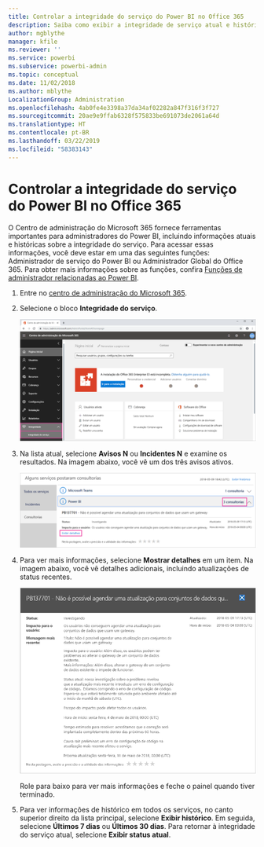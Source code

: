 ```yaml
---
title: Controlar a integridade do serviço do Power BI no Office 365
description: Saiba como exibir a integridade de serviço atual e histórica no Centro de administração do Microsoft 365.
author: mgblythe
manager: kfile
ms.reviewer: ''
ms.service: powerbi
ms.subservice: powerbi-admin
ms.topic: conceptual
ms.date: 11/02/2018
ms.author: mblythe
LocalizationGroup: Administration
ms.openlocfilehash: 4ab0fe4e3398a37da34af02282a847f316f3f727
ms.sourcegitcommit: 20ae9e9ffab6328f575833be691073de2061a64d
ms.translationtype: HT
ms.contentlocale: pt-BR
ms.lasthandoff: 03/22/2019
ms.locfileid: "58383143"
---
```

# <a name="track-power-bi-service-health-in-office-365"></a>Controlar a integridade do serviço do Power BI no Office 365

O Centro de administração do Microsoft 365 fornece ferramentas importantes para administradores do Power BI, incluindo informações atuais e históricas sobre a integridade do serviço. Para acessar essas informações, você deve estar em uma das seguintes funções: Administrador de serviço do Power BI ou Administrador Global do Office 365. Para obter mais informações sobre as funções, confira [Funções de administrador relacionadas ao Power BI](service-admin-administering-power-bi-in-your-organization.md#administrator-roles-related-to-power-bi).

1. Entre no [centro de administração do Microsoft 365](https://portal.office.com/adminportal).

1. Selecione o bloco **Integridade do serviço**.

    ![Bloco de integridade do serviço](media/service-admin-health/service-health-tile.png)

1. Na lista atual, selecione **Avisos N** ou **Incidentes N** e examine os resultados. Na imagem abaixo, você vê um dos três avisos ativos.

    ![Avisos ativos](media/service-admin-health/active-advisories.png)

1. Para ver mais informações, selecione **Mostrar detalhes** em um item. Na imagem abaixo, você vê detalhes adicionais, incluindo atualizações de status recentes.

    ![Detalhes do aviso](media/service-admin-health/advisory-details.png)

    Role para baixo para ver mais informações e feche o painel quando tiver terminado.

1. Para ver informações de histórico em todos os serviços, no canto superior direito da lista principal, selecione **Exibir histórico**. Em seguida, selecione **Últimos 7 dias** ou **Últimos 30 dias**. Para retornar à integridade do serviço atual, selecione **Exibir status atual**.